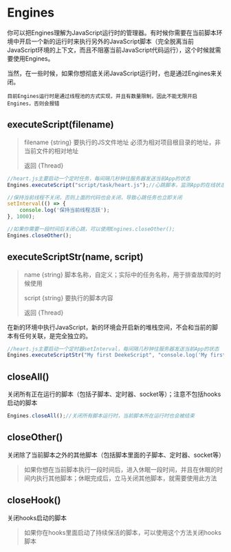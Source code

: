 # Engines

你可以把Engines理解为JavaScript运行时的管理器。有时候你需要在当前脚本环境中开启一个新的运行时来执行另外的JavaScript脚本（完全脱离当前JavaScript环境的上下文，而且不阻塞当前JavaScript代码运行），这个时候就需要使用Engines。

当然，在一些时候，如果你想彻底关闭JavaScript运行时，也是通过Engines来关闭。

`目前Engines运行时是通过线程池的方式实现，并且有数量限制，因此不能无限开启Engines，否则会报错`

## executeScript(filename)

> filename {string}   要执行的JS文件地址  必须为相对项目根目录的地址，非当前文件的相对地址
> 
> 返回 {Thread}

```javascript
//heart.js主要启动一个定时任务，每间隔几秒钟往服务器发送当前App的状态
Engines.executeScript("script/task/heart.js");//心跳脚本，监测App的在线状态

//保持当前线程不关闭，否则上面的代码也会关闭，导致心跳任务也立即关闭
setInterval(() => {
    console.log('保持当前线程活跃');
}, 1000);

//如果你需要一段时间后关闭心跳，可以使用Engines.closeOther();
Engines.closeOther();
```

## executeScriptStr(name, script)

> name {string}   脚本名称，自定义；实际中的任务名称，用于排查故障的时候使用
>
> script {string} 要执行的脚本内容
> 
> 返回 {Thread}

在新的环境中执行JavaScript，新的环境会开启新的堆栈空间，不会和当前的脚本有任何关联，是完全独立的。

```javascript
//heart.js主要启动一个定时器setInterval，每间隔几秒钟往服务器发送当前App的状态
Engines.executeScriptStr("My first DeekeScript", "console.log('My first DeekeScript');");
```

## closeAll()

关闭所有正在运行的脚本（包括子脚本、定时器、socket等）；注意不包括hooks启动的脚本

```javascript
Engines.closeAll();//关闭所有脚本运行时，当前脚本所在运行时也会被结束
```

## closeOther()

关闭除了当前脚本之外的其他脚本（包括脚本里面的子脚本、定时器、socket等）

> 如果你想在当前脚本执行一段时间后，进入休眠一段时间，并且在休眠的时间内执行其他脚本；休眠完成后，立马关闭其他脚本，就需要使用此方法


## closeHook()

关闭hooks启动的脚本

> 如果你在hooks里面启动了持续保活的脚本，可以使用这个方法关闭hooks脚本
